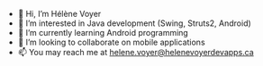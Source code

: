 - 👋 Hi, I’m Hélène Voyer
- 👀 I’m interested in Java development (Swing, Struts2, Android)
- 🌱 I’m currently learning Android programming
- 💞️ I’m looking to collaborate on mobile applications 
- 📫 You may reach me at helene.voyer@helenevoyerdevapps.ca
 
<!---
hlnvoyer/hlnvoyer is a ✨ special ✨ repository because its `README.md` (this file) appears on your GitHub profile.
You can click the Preview link to take a look at your changes.
--->
